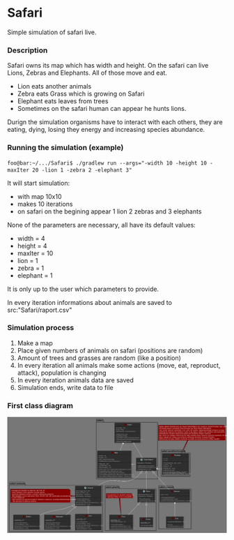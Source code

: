 # Safari
Simple simulation of safari live.

### Description
Safari owns its map which has width and height. On the safari can live Lions, Zebras and Elephants. All of those move and eat.
* Lion eats another animals
* Zebra eats Grass which is growing on Safari
* Elephant eats leaves from trees 
* Sometimes on the safari human can appear he hunts lions.

Durign the simulation organisms have to interact with each others, they are eating, dying, losing they energy and increasing species abundance.

### Running the simulation (example)
```console
foo@bar:~/.../Safari$ ./gradlew run --args="-width 10 -height 10 -maxIter 20 -lion 1 -zebra 2 -elephant 3"
```
It will start simulation:
* with map 10x10 
* makes 10 iterations
* on safari on the begining appear 1 lion 2 zebras and 3 elephants 

None of the parameters are necessary, all have its default values:
* width = 4
* height = 4
* maxIter = 10
* lion = 1
* zebra = 1
* elephant = 1

It is only up to the user which parameters to provide.

In every iteration informations about animals are saved to src:"Safari/raport.csv"

### Simulation process
1. Make a map
2. Place given numbers of animals on safari (positions are random)
3. Amount of trees and grasses are random (like a position)
4. In every iteration all animals make some actions (move, eat, reproduct, attack), population is changing
5. In every iteration animals data are saved
6. Simulation ends, write data to file



### First class diagram
![alt text](https://github.com/Karolina606/Safari/blob/master/src/main/documentation/classDiagram.png "class diagram")
